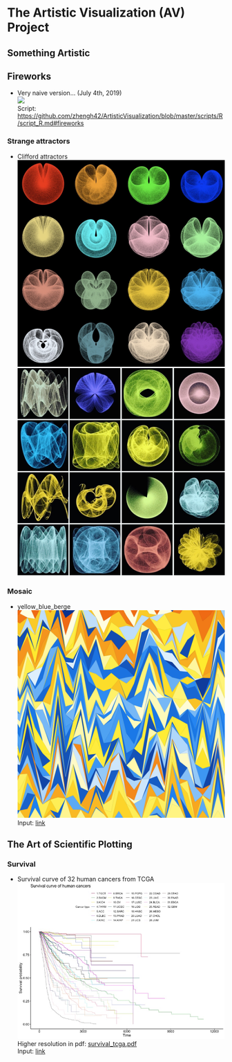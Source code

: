 
# The Artistic Visualization (AV) Project

## Something Artistic

## Fireworks

* Very naive version... (July 4th, 2019)  
  <img src="output/fireworks_190704.png" width="500" height="">    
  Script: https://github.com/zhengh42/ArtisticVisualization/blob/master/scripts/R/script_R.md#fireworks

###  Strange attractors

* Clifford attractors  
  <img src="output/CliffordAttractors_a.png" width="500" height="">  
  <img src="output/CliffordAttractors_b.png" width="500" height="">  

### Mosaic

* yellow_blue_berge  
  <img src="output/yellow_blue_berge.png" width="500" height="">  
  Input: <a href="input/yellow_blue_berge.txt">link</a>

## The Art of Scientific Plotting

### Survival

* Survival curve of 32 human cancers from TCGA  
  <img src="output/survival_tcga.jpg" width="500" height="">  
  Higher resolution in pdf: <a href="output/survival_tcga.pdf">survival_tcga.pdf</a>  
  Input: <a href="input/clinical_PANCAN_patient_with_followup.tsv">link</a>
